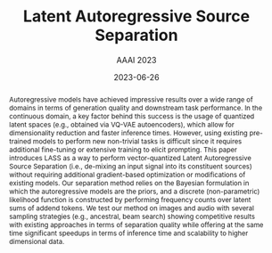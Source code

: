 ---
# Documentation: https://wowchemy.com/docs/managing-content/

title: 'Latent Autoregressive Source Separation'
subtitle: 'AAAI 2023'
summary: 'AAAI 2023'
authors:
- admin
- Emilian Postolache
- Giorgio Mariani
- Andrea Santilli
- Luca Cosmo
- Emanuele Rodolà

tags: []
categories: []
date: '2023-06-26'
lastmod: '2023-06-26T12:14:05+01:00'
featured: false
draft: false
publication_short: ""

# Featured image
# To use, add an image named `featured.jpg/png` to your page's folder.
# Focal points: Smart, Center, TopLeft, Top, TopRight, Left, Right, BottomLeft, Bottom, BottomRight.
image:
  caption: ''
  focal_point: ''
  preview_only: false

# Projects (optional).
#   Associate this post with one or more of your projects.
#   Simply enter your project's folder or file name without extension.
#   E.g. `projects = ["internal-project"]` references `content/project/deep-learning/index.md`.
#   Otherwise, set `projects = []`.
projects: []
publishDate: '2023-06-26T11:14:04.668002Z'
publication_types:
- '1'
abstract: 'Autoregressive models have achieved impressive results over a wide range of domains in terms of generation quality and downstream task performance. In the continuous domain, a key factor behind this success is the usage of quantized latent spaces (e.g., obtained via VQ-VAE autoencoders), which allow for dimensionality reduction and faster inference times. However, using existing pre-trained models to perform new non-trivial tasks is difficult since it requires additional fine-tuning or extensive training to elicit prompting. This paper introduces LASS as a way to perform vector-quantized Latent Autoregressive Source Separation (i.e., de-mixing an input signal into its constituent sources) without requiring additional gradient-based optimization or modifications of existing models. Our separation method relies on the Bayesian formulation in which the autoregressive models are the priors, and a discrete (non-parametric) likelihood function is constructed by performing frequency counts over latent sums of addend tokens. We test our method on images and audio with several sampling strategies (e.g., ancestral, beam search) showing competitive results with existing approaches in terms of separation quality while offering at the same time significant speedups in terms of inference time and scalability to higher dimensional data.'
publication: 'AAAI 2023'
links:
- name: URL
  url : https://ojs.aaai.org/index.php/AAAI/article/view/26131
---